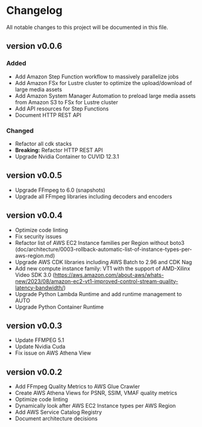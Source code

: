 # Changelog

All notable changes to this project will be documented in this file.

## version v0.0.6

### Added

- Add Amazon Step Function workflow to massively parallelize jobs
- Add Amazon FSx for Lustre cluster to optimize the upload/download of large media assets
- Add Amazon System Manager Automation to preload large media assets from Amazon S3 to FSx for Lustre cluster
- Add API resources for Step Functions
- Document HTTP REST API

### Changed

- Refactor all cdk stacks
- **Breaking:** Refactor HTTP REST API
- Upgrade Nvidia Container to CUVID 12.3.1

## version v0.0.5

- Upgrade FFmpeg to 6.0 (snapshots)
- Upgrade all FFmpeg libraries including decoders and encoders

## version v0.0.4

- Optimize code linting
- Fix security issues
- Refactor list of AWS EC2 Instance families per Region without boto3 (doc/architecture/0003-rollback-automatic-list-of-instance-types-per-aws-region.md)
- Upgrade AWS CDK libraries including AWS Batch to 2.96 and CDK Nag
- Add new compute instance family: VT1 with the support of AMD-Xilinx Video SDK 3.0 (<https://aws.amazon.com/about-aws/whats-new/2023/08/amazon-ec2-vt1-improved-control-stream-quality-latency-bandwidth/>)
- Upgrade Python Lambda Runtime and add runtime management to AUTO
- Upgrade Python Container Runtime

## version v0.0.3

- Update FFMPEG 5.1
- Update Nvidia Cuda
- Fix issue on AWS Athena View

## version v0.0.2

- Add FFmpeg Quality Metrics to AWS Glue Crawler
- Create AWS Athena Views for PSNR, SSIM, VMAF quality metrics
- Optimize code linting
- Dynamically look after AWS EC2 Instance types per AWS Region
- Add AWS Service Catalog Registry
- Document architecture decisions
